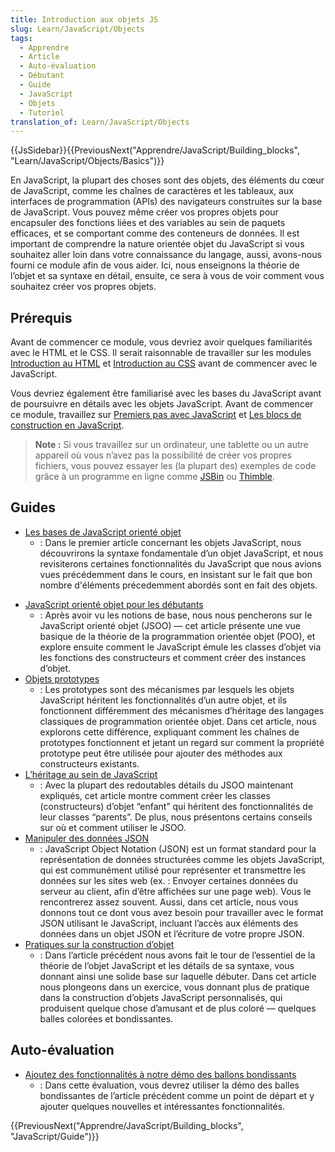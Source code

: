 ```yaml
---
title: Introduction aux objets JS
slug: Learn/JavaScript/Objects
tags:
  - Apprendre
  - Article
  - Auto-évaluation
  - Débutant
  - Guide
  - JavaScript
  - Objets
  - Tutoriel
translation_of: Learn/JavaScript/Objects
---
```

{{JsSidebar}}{{PreviousNext("Apprendre/JavaScript/Building_blocks", "Learn/JavaScript/Objects/Basics")}}

En JavaScript, la plupart des choses sont des objets, des éléments du cœur de JavaScript, comme les chaînes de caractères et les tableaux, aux interfaces de programmation (APIs) des navigateurs construites sur la base de JavaScript. Vous pouvez même créer vos propres objets pour encapsuler des fonctions liées et des variables au sein de paquets efficaces, et se comportant comme des conteneurs de données. Il est important de comprendre la nature orientée objet du JavaScript si vous souhaitez aller loin dans votre connaissance du langage, aussi, avons-nous fourni ce module afin de vous aider. Ici, nous enseignons la théorie de l’objet et sa syntaxe en détail, ensuite, ce sera à vous de voir comment vous souhaitez créer vos propres objets.

## Prérequis

Avant de commencer ce module, vous devriez avoir quelques familiarités avec le HTML et le CSS. Il serait raisonnable de travailler sur les modules [Introduction au HTML](/fr/Apprendre/HTML/Introduction_%C3%A0_HTML) et [Introduction au CSS](/fr/Apprendre/CSS/Introduction_%C3%A0_CSS) avant de commencer avec le JavaScript.

Vous devriez également être familiarisé avec les bases du JavaScript avant de poursuivre en détails avec les objets JavaScript. Avant de commencer ce module, travaillez sur [Premiers pas avec JavaScript](/fr/docs/Learn/JavaScript/First_steps) et [Les blocs de construction en JavaScript](/fr/Apprendre/JavaScript/Building_blocks).

> **Note :** Si vous travaillez sur un ordinateur, une tablette ou un autre appareil où vous n’avez pas la possibilité de créer vos propres fichiers, vous pouvez essayer les (la plupart des) exemples de code grâce à un programme en ligne comme [JSBin](http://jsbin.com/) ou [Thimble](https://thimble.mozilla.org/).

## Guides

- [Les bases de JavaScript orienté objet](/fr/docs/Learn/JavaScript/Objects/Basics)
  - : Dans le premier article concernant les objets JavaScript, nous découvrirons la syntaxe fondamentale d’un objet JavaScript, et nous revisiterons certaines fonctionnalités du JavaScript que nous avions vues précédemment dans le cours, en insistant sur le fait que bon nombre d'éléments précedemment abordés sont en fait des objets.

<!---->

- [JavaScript orienté objet pour les débutants](/fr/docs/Learn/JavaScript/Objects/JS_orient%C3%A9-objet)
  - : Après avoir vu les notions de base, nous nous pencherons sur le JavaScript orienté objet (JSOO) — cet article présente une vue basique de la théorie de la programmation orientée objet (POO), et explore ensuite comment le JavaScript émule les classes d’objet via les fonctions des constructeurs et comment créer des instances d’objet.
- [Objets prototypes](/fr/docs/Learn/JavaScript/Objects/Prototypes_Objet)
  - : Les prototypes sont des mécanismes par lesquels les objets JavaScript héritent les fonctionnalités d’un autre objet, et ils fonctionnent différemment des mécanismes d’héritage des langages classiques de programmation orientée objet. Dans cet article, nous explorons cette différence, expliquant comment les chaînes de prototypes fonctionnent et jetant un regard sur comment la propriété prototype peut être utilisée pour ajouter des méthodes aux constructeurs existants.
- [L’héritage au sein de JavaScript](/fr/docs/Learn/JavaScript/Objects/Heritage)
  - : Avec la plupart des redoutables détails du JSOO maintenant expliqués, cet article montre comment créer les classes (constructeurs) d’objet “enfant” qui héritent des fonctionnalités de leur classes “parents”. De plus, nous présentons certains conseils sur où et comment utiliser le JSOO.
- [Manipuler des données JSON](/fr/docs/Learn/JavaScript/Objects/JSON)
  - : JavaScript Object Notation (JSON) est un format standard pour la représentation de données structurées comme les objets JavaScript, qui est communément utilisé pour représenter et transmettre les données sur les sites web (ex. : Envoyer certaines données du serveur au client, afin d’être affichées sur une page web). Vous le rencontrerez assez souvent. Aussi, dans cet article, nous vous donnons tout ce dont vous avez besoin pour travailler avec le format JSON utilisant le JavaScript, incluant l’accès aux éléments des données dans un objet JSON et l’écriture de votre propre JSON.
- [Pratiques sur la construction d’objet](/fr/docs/Learn/JavaScript/Objects/Object_building_practice)
  - : Dans l’article précédent nous avons fait le tour de l’essentiel de la théorie de l’objet JavaScript et les détails de sa syntaxe, vous donnant ainsi une solide base sur laquelle débuter. Dans cet article nous plongeons dans un exercice, vous donnant plus de pratique dans la construction d’objets JavaScript personnalisés, qui produisent quelque chose d’amusant et de plus coloré — quelques balles colorées et bondissantes.

## Auto-évaluation

- [Ajoutez des fonctionnalités  à notre  démo des ballons bondissants](/fr/docs/Learn/JavaScript/Objects/Adding_bouncing_balls_features)
  - : Dans cette évaluation, vous devrez utiliser la démo des balles bondissantes de l’article précédent comme un point de départ et y ajouter quelques nouvelles et intéressantes fonctionnalités.

{{PreviousNext("Apprendre/JavaScript/Building_blocks", "JavaScript/Guide")}}
